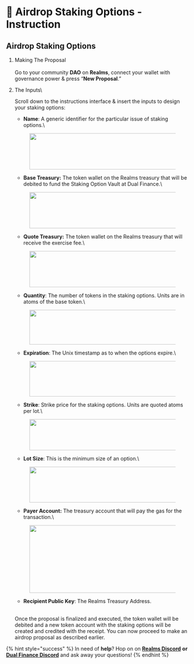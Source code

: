 # 🧬 Airdrop Staking Options - Instruction

## Airdrop Staking Options

1. Making The Proposal\
   \
   Go to your community **DAO** on **Realms**, connect your wallet with governance power & press “**New Proposal**.”
2.  The Inputs\


    Scroll down to the instructions interface & insert the inputs to design your staking options:

    * **Name**: A generic identifier for the particular issue of staking options.\


    <figure><img src="https://miro.medium.com/v2/resize:fit:700/1*NutlY716I0gKM2qFIiJd-w.png" alt="" height="99" width="700"><figcaption></figcaption></figure>



    * **Base Treasury:** The token wallet on the Realms treasury that will be debited to fund the Staking Option Vault at Dual Finance.\


    <figure><img src="https://miro.medium.com/v2/resize:fit:700/1*OCEwfi2oxa50bteaR9F-pQ.png" alt="" height="99" width="700"><figcaption></figcaption></figure>

    * **Quote Treasury:** The token wallet on the Realms treasury that will receive the exercise fee.\


    <figure><img src="https://miro.medium.com/v2/resize:fit:700/1*uZ-MJ8x7a0fcLjobuxMf5w.png" alt="" height="99" width="700"><figcaption></figcaption></figure>

    * **Quantity**: The number of tokens in the staking options. Units are in atoms of the base token.\


    <figure><img src="https://miro.medium.com/v2/resize:fit:700/1*Jk9OwfsZIZ73deqKnpoimQ.png" alt="" height="95" width="700"><figcaption></figcaption></figure>

    * **Expiration**: The Unix timestamp as to when the options expire.\


    <figure><img src="https://miro.medium.com/v2/resize:fit:700/1*1pN1kwtYC2S0FG4N3_TsJg.png" alt="" height="97" width="700"><figcaption></figcaption></figure>

    * **Strike**: Strike price for the staking options. Units are quoted atoms per lot.\


    <figure><img src="https://miro.medium.com/v2/resize:fit:700/1*z1kAm-qoRutr8v5qzD6CMw.png" alt="" height="85" width="700"><figcaption></figcaption></figure>

    * **Lot Size**: This is the minimum size of an option.\


    <figure><img src="https://miro.medium.com/v2/resize:fit:700/1*WfDyu-Y9J_GwBMEP9FicNQ.png" alt="" height="98" width="700"><figcaption></figcaption></figure>

    * **Payer Account:** The treasury account that will pay the gas for the transaction.\


    <figure><img src="https://miro.medium.com/v2/resize:fit:700/1*O3OMjRjGco3EkuS5-okB4w.png" alt="" height="185" width="700"><figcaption></figcaption></figure>

    * **Recipient Public Key**: The Realms Treasury Address.

    \
    Once the proposal is finalized and executed, the token wallet will be debited and a new token account with the staking options will be created and credited with the receipt. You can now proceed to make an airdrop proposal as described earlier.

{% hint style="success" %}
In need of **help**? Hop on on [**Realms Discord**](https://discord.com/invite/VsPbrK2hJk) **or** [**Dual Finance Discord**](https://discord.gg/P3uH9AvEp5) and ask away your questions!
{% endhint %}
